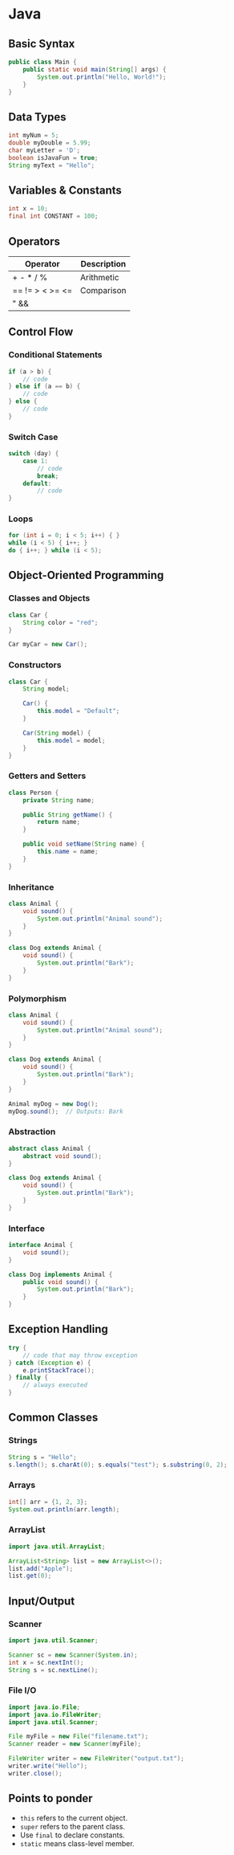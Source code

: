 # Java

## Basic Syntax

```java
public class Main {
    public static void main(String[] args) {
        System.out.println("Hello, World!");
    }
}
```

## Data Types

```java
int myNum = 5;
double myDouble = 5.99;
char myLetter = 'D';
boolean isJavaFun = true;
String myText = "Hello";
```

## Variables & Constants

```java
int x = 10;
final int CONSTANT = 100;
```

## Operators

| Operator | Description       |
|----------|-------------------|
| + - * / % | Arithmetic        |
| == != > < >= <= | Comparison |
| " && || ! "  | Logical           |

## Control Flow

### Conditional Statements

```java
if (a > b) {
    // code
} else if (a == b) {
    // code
} else {
    // code
}
```

### Switch Case

```java
switch (day) {
    case 1:
        // code
        break;
    default:
        // code
}
```

### Loops

```java
for (int i = 0; i < 5; i++) { }
while (i < 5) { i++; }
do { i++; } while (i < 5);
```

## Object-Oriented Programming

### Classes and Objects

```java
class Car {
    String color = "red";
}

Car myCar = new Car();
```

### Constructors

```java
class Car {
    String model;

    Car() {
        this.model = "Default";
    }

    Car(String model) {
        this.model = model;
    }
}
```

### Getters and Setters

```java
class Person {
    private String name;

    public String getName() {
        return name;
    }

    public void setName(String name) {
        this.name = name;
    }
}
```

### Inheritance

```java
class Animal {
    void sound() {
        System.out.println("Animal sound");
    }
}

class Dog extends Animal {
    void sound() {
        System.out.println("Bark");
    }
}
```

### Polymorphism

```java
class Animal {
    void sound() {
        System.out.println("Animal sound");
    }
}

class Dog extends Animal {
    void sound() {
        System.out.println("Bark");
    }
}

Animal myDog = new Dog();
myDog.sound();  // Outputs: Bark
```

### Abstraction

```java
abstract class Animal {
    abstract void sound();
}

class Dog extends Animal {
    void sound() {
        System.out.println("Bark");
    }
}
```

### Interface

```java
interface Animal {
    void sound();
}

class Dog implements Animal {
    public void sound() {
        System.out.println("Bark");
    }
}
```

## Exception Handling

```java
try {
    // code that may throw exception
} catch (Exception e) {
    e.printStackTrace();
} finally {
    // always executed
}
```

## Common Classes

### Strings

```java
String s = "Hello";
s.length(); s.charAt(0); s.equals("test"); s.substring(0, 2);
```

### Arrays

```java
int[] arr = {1, 2, 3};
System.out.println(arr.length);
```

### ArrayList

```java
import java.util.ArrayList;

ArrayList<String> list = new ArrayList<>();
list.add("Apple");
list.get(0);
```

## Input/Output

### Scanner

```java
import java.util.Scanner;

Scanner sc = new Scanner(System.in);
int x = sc.nextInt();
String s = sc.nextLine();
```

### File I/O

```java
import java.io.File;
import java.io.FileWriter;
import java.util.Scanner;

File myFile = new File("filename.txt");
Scanner reader = new Scanner(myFile);

FileWriter writer = new FileWriter("output.txt");
writer.write("Hello");
writer.close();
```

## Points to ponder

- `this` refers to the current object.
- `super` refers to the parent class.
- Use `final` to declare constants.
- `static` means class-level member.